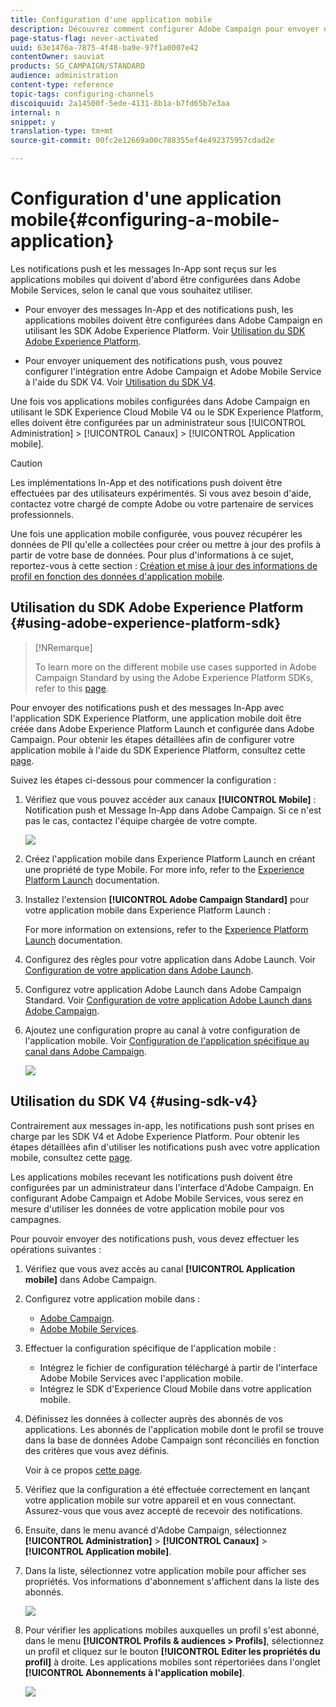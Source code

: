 ```yaml
---
title: Configuration d'une application mobile
description: Découvrez comment configurer Adobe Campaign pour envoyer des notifications push ou des message In-App à l'aide du SDK V4 ou du SDK Experience Platform.
page-status-flag: never-activated
uuid: 63e1476a-7875-4f48-ba9e-97f1a0007e42
contentOwner: sauviat
products: SG_CAMPAIGN/STANDARD
audience: administration
content-type: reference
topic-tags: configuring-channels
discoiquuid: 2a14500f-5ede-4131-8b1a-b7fd65b7e3aa
internal: n
snippet: y
translation-type: tm+mt
source-git-commit: 00fc2e12669a00c788355ef4e492375957cdad2e

---
```



# Configuration d'une application mobile{#configuring-a-mobile-application}

Les notifications push et les messages In-App sont reçus sur les applications mobiles qui doivent d'abord être configurées dans Adobe Mobile Services, selon le canal que vous souhaitez utiliser.

* Pour envoyer des messages In-App et des notifications push, les applications mobiles doivent être configurées dans Adobe Campaign en utilisant les SDK Adobe Experience Platform. Voir [Utilisation du SDK Adobe Experience Platform](#using-adobe-experience-platform-sdk).

* Pour envoyer uniquement des notifications push, vous pouvez configurer l'intégration entre Adobe Campaign et Adobe Mobile Service à l'aide du SDK V4. Voir [Utilisation du SDK V4](#using-sdk-v4).

Une fois vos applications mobiles configurées dans Adobe Campaign en utilisant le SDK Experience Cloud Mobile V4 ou le SDK Experience Platform, elles doivent être configurées par un administrateur sous [!UICONTROL Administration] &gt; [!UICONTROL Canaux] &gt; [!UICONTROL Application mobile].

>[!CAUTION]
>
>Les implémentations In-App et des notifications push doivent être effectuées par des utilisateurs expérimentés. Si vous avez besoin d'aide, contactez votre chargé de compte Adobe ou votre partenaire de services professionnels.

Une fois une application mobile configurée, vous pouvez récupérer les données de PII qu'elle a collectées pour créer ou mettre à jour des profils à partir de votre base de données. Pour plus d'informations à ce sujet, reportez-vous à cette section : [Création et mise à jour des informations de profil en fonction des données d'application mobile](../../channels/using/updating-profile-with-mobile-app-data.md).

## Utilisation du SDK Adobe Experience Platform {#using-adobe-experience-platform-sdk}

>[!NRemarque]
>
>To learn more on the different mobile use cases supported in Adobe Campaign Standard by using the Adobe Experience Platform SDKs, refer to this [page](https://helpx.adobe.com/campaign/kb/configure-launch-rules-acs-use-cases.html).

Pour envoyer des notifications push et des messages In-App avec l'application SDK Experience Platform, une application mobile doit être créée dans Adobe Experience Platform Launch et configurée dans Adobe Campaign. Pour obtenir les étapes détaillées afin de configurer votre application mobile à l'aide du SDK Experience Platform, consultez cette [page](https://helpx.adobe.com/campaign/kb/configuring-app-sdkv4.html).

Suivez les étapes ci-dessous pour commencer la configuration :

1. Vérifiez que vous pouvez accéder aux canaux **[!UICONTROL Mobile]** : Notification push et Message In-App dans Adobe Campaign. Si ce n'est pas le cas, contactez l'équipe chargée de votre compte.

   ![](assets/launch_1.png)

1. Créez l'application mobile dans Experience Platform Launch en créant une propriété de type Mobile. For more info, refer to the [Experience Platform Launch](https://aep-sdks.gitbook.io/docs/getting-started/create-a-mobile-property#create-a-new-mobile-property) documentation.
1. Installez l'extension **[!UICONTROL Adobe Campaign Standard]** pour votre application mobile dans Experience Platform Launch :

   For more information on extensions, refer to the [Experience Platform Launch](https://aep-sdks.gitbook.io/docs/using-mobile-extensions/adobe-campaign-standard) documentation.

1. Configurez des règles pour votre application dans Adobe Launch. Voir [Configuration de votre application dans Adobe Launch](https://helpx.adobe.com/campaign/kb/config-app-in-launch.html#Step1Createdataelements).
1. Configurez votre application Adobe Launch dans Adobe Campaign Standard. Voir [Configuration de votre application Adobe Launch dans Adobe Campaign](https://helpx.adobe.com/campaign/kb/configuring-app-sdk.html#SettingupyourAdobeLaunchapplicationinAdobeCampaign).
1. Ajoutez une configuration propre au canal à votre configuration de l'application mobile. Voir [Configuration de l'application spécifique au canal dans Adobe Campaign](https://helpx.adobe.com/campaign/kb/configuring-app-sdk.html#ChannelspecificapplicationconfigurationinAdobeCampaign).

   ![](assets/launch_2.png)

## Utilisation du SDK V4 {#using-sdk-v4}

Contrairement aux messages in-app, les notifications push sont prises en charge par les SDK V4 et Adobe Experience Platform. Pour obtenir les étapes détaillées afin d'utiliser les notifications push avec votre application mobile, consultez cette [page](https://helpx.adobe.com/campaign/kb/configuring-app-sdkv4.html).

Les applications mobiles recevant les notifications push doivent être configurées par un administrateur dans l'interface d'Adobe Campaign. En configurant Adobe Campaign et Adobe Mobile Services, vous serez en mesure d'utiliser les données de votre application mobile pour vos campagnes.

Pour pouvoir envoyer des notifications push, vous devez effectuer les opérations suivantes :

1. Vérifiez que vous avez accès au canal **[!UICONTROL Application mobile]** dans Adobe Campaign.
1. Configurez votre application mobile dans :

   * [Adobe Campaign](https://helpx.adobe.com/campaign/kb/configuring-app-sdkv4.html#SettingupamobileapplicationinAdobeCampaign).
   * [Adobe Mobile Services](https://helpx.adobe.com/campaign/kb/configuring-app-sdkv4.html#ConfiguringamobileapplicationinAdobeMobileServices).

1. Effectuer la configuration spécifique de l'application mobile :

   * Intégrez le fichier de configuration téléchargé à partir de l'interface Adobe Mobile Services avec l'application mobile.
   * Intégrez le SDK d'Experience Cloud Mobile dans votre application mobile.

1. Définissez les données à collecter auprès des abonnés de vos applications. Les abonnés de l'application mobile dont le profil se trouve dans la base de données Adobe Campaign sont réconciliés en fonction des critères que vous avez définis.

   Voir à ce propos [cette page](https://helpx.adobe.com/campaign/kb/configuring-app-sdkv4.html#Collectingsubscribersdatafromamobileapplication).

1. Vérifiez que la configuration a été effectuée correctement en lançant votre application mobile sur votre appareil et en vous connectant. Assurez-vous que vous avez accepté de recevoir des notifications.
1. Ensuite, dans le menu avancé d'Adobe Campaign, sélectionnez **[!UICONTROL Administration]** &gt; **[!UICONTROL Canaux]** &gt; **[!UICONTROL Application mobile]**.
1. Dans la liste, sélectionnez votre application mobile pour afficher ses propriétés. Vos informations d'abonnement s'affichent dans la liste des abonnés.

   ![](assets/push_notif_mobile_app.png)

1. Pour vérifier les applications mobiles auxquelles un profil s'est abonné, dans le menu **[!UICONTROL Profils &amp; audiences &gt; Profils]**, sélectionnez un profil et cliquez sur le bouton **[!UICONTROL Editer les propriétés du profil]** à droite. Les applications mobiles sont répertoriées dans l'onglet **[!UICONTROL Abonnements à l'application mobile]**.

   ![](assets/push_notif_subscriptions.png)